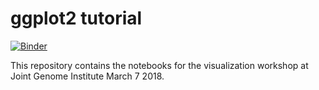 # ggplot2 tutorial

[![Binder](https://mybinder.org/badge.svg)](https://mybinder.org/v2/gh/rlbarter/ggplot-jgi/master)


This repository contains the notebooks for the visualization workshop at Joint Genome Institute March 7 2018.

